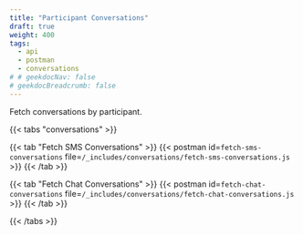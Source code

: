 ```yaml
---
title: "Participant Conversations"
draft: true
weight: 400
tags:
  - api
  - postman
  - conversations
# # geekdocNav: false
# geekdocBreadcrumb: false
---
```


Fetch conversations by participant.

{{< tabs "conversations" >}}

{{< tab "Fetch SMS Conversations" >}}
{{< postman id=`fetch-sms-conversations` file=`/_includes/conversations/fetch-sms-conversations.js` >}}
{{< /tab >}}

{{< tab "Fetch Chat Conversations" >}}
{{< postman id=`fetch-chat-conversations` file=`/_includes/conversations/fetch-chat-conversations.js` >}}
{{< /tab >}}

{{< /tabs >}}
